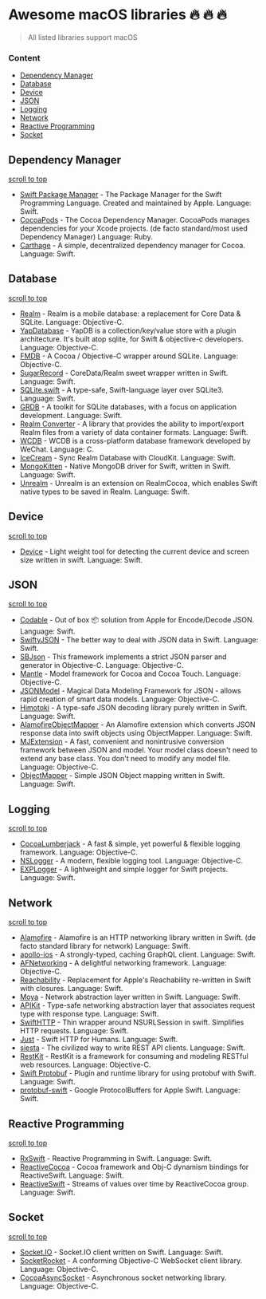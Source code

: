 # Awesome macOS libraries :fire: :fire: :fire:

> All listed libraries support macOS 

### Content
- [Dependency Manager](#Dependency-Manager)
- [Database](#Database)
- [Device](#Device)
- [JSON](#JSON) 
- [Logging](#Logging) 
- [Network](#Network)
- [Reactive Programming](#Reactive-Programming)
- [Socket](#Socket)

## Dependency Manager
[scroll to top](#readme) 
- [Swift Package Manager](https://github.com/apple/swift-package-manager) - The Package Manager for the Swift Programming Language. Created and maintained by Apple. Language: Swift. 
- [CocoaPods](https://github.com/CocoaPods/CocoaPods) - The Cocoa Dependency Manager. CocoaPods manages dependencies for your Xcode projects. (de facto standard/most used Dependency Manager) Language: Ruby.
- [Carthage](https://github.com/Carthage/Carthage) - A simple, decentralized dependency manager for Cocoa. Language: Swift.

## Database
[scroll to top](#readme) 
- [Realm](https://github.com/realm/realm-cocoa) - Realm is a mobile database: a replacement for Core Data & SQLite. Language: Objective-C.
- [YapDatabase](https://github.com/yapstudios/YapDatabase) - YapDB is a collection/key/value store with a plugin architecture. It's built atop sqlite, for Swift & objective-c developers. Language: Objective-C.
- [FMDB](https://github.com/ccgus/fmdb) - A Cocoa / Objective-C wrapper around SQLite. Language: Objective-C.
- [SugarRecord](https://github.com/modo-studio/SugarRecord) - CoreData/Realm sweet wrapper written in Swift. Language: Swift. 
- [SQLite.swift](https://github.com/stephencelis/SQLite.swift) - A type-safe, Swift-language layer over SQLite3. Language: Swift.
- [GRDB](https://github.com/groue/GRDB.swift) - A toolkit for SQLite databases, with a focus on application development. Language: Swift.
- [Realm Converter](https://github.com/realm/realm-cocoa-converter) - A library that provides the ability to import/export Realm files from a variety of data container formats. Language: Swift.
- [WCDB](https://github.com/Tencent/wcdb) - WCDB is a cross-platform database framework developed by WeChat. Language: C. 
- [IceCream](https://github.com/caiyue1993/IceCream) - Sync Realm Database with CloudKit. Language: Swift. 
- [MongoKitten](https://github.com/OpenKitten/MongoKitten) - Native MongoDB driver for Swift, written in Swift. Language: Swift.
- [Unrealm](https://github.com/arturdev/Unrealm) - Unrealm is an extension on RealmCocoa, which enables Swift native types to be saved in Realm. Language: Swift.

## Device
[scroll to top](#readme) 
- [Device](https://github.com/Ekhoo/Device) - Light weight tool for detecting the current device and screen size written in swift. Language: Swift.

## JSON 
[scroll to top](#readme) 
- [Codable](https://developer.apple.com/documentation/foundation/archives_and_serialization/encoding_and_decoding_custom_types) - Out of box 📦  solution from Apple for Encode/Decode JSON. Language: Swift.
- [SwiftyJSON](https://github.com/SwiftyJSON/SwiftyJSON) - The better way to deal with JSON data in Swift. Language: Swift.
- [SBJson](https://github.com/SBJson/SBJson) - This framework implements a strict JSON parser and generator in Objective-C. Language: Objective-C. 
- [Mantle](https://github.com/Mantle/Mantle) - Model framework for Cocoa and Cocoa Touch. Language: Objective-C.
- [JSONModel](https://github.com/jsonmodel/jsonmodel) - Magical Data Modeling Framework for JSON - allows rapid creation of smart data models. Language: Objective-C.
- [Himotoki](https://github.com/ikesyo/Himotoki) - A type-safe JSON decoding library purely written in Swift. Language: Swift.
- [AlamofireObjectMapper](https://github.com/tristanhimmelman/AlamofireObjectMapper) - An Alamofire extension which converts JSON response data into swift objects using ObjectMapper. Language: Swift.
- [MJExtension](https://github.com/CoderMJLee/MJExtension) - A fast, convenient and nonintrusive conversion framework between JSON and model. Your model class doesn't need to extend any base class. You don't need to modify any model file. Language: Objective-C.
- [ObjectMapper](https://github.com/tristanhimmelman/ObjectMapper) - Simple JSON Object mapping written in Swift. Language: Swift.

## Logging
[scroll to top](#readme) 
- [CocoaLumberjack](https://github.com/CocoaLumberjack/CocoaLumberjack) - A fast & simple, yet powerful & flexible logging framework. Language: Objective-C.
- [NSLogger](https://github.com/fpillet/NSLogger) - A modern, flexible logging tool. Language: Objective-C.
- [EXPLogger](https://github.com/atereshkov/EXPLogger) - A lightweight and simple logger for Swift projects. Language: Swift.

## Network
[scroll to top](#readme)
- [Alamofire](https://github.com/Alamofire/Alamofire) - Alamofire is an HTTP networking library written in Swift. (de facto standard library for network) Language: Swift.  
- [apollo-ios](https://github.com/apollographql/apollo-ios) - A strongly-typed, caching GraphQL client. Language: Swift.
- [AFNetworking](https://github.com/AFNetworking/AFNetworking) - A delightful networking framework. Language: Objective-C. 
- [Reachability](https://github.com/ashleymills/Reachability.swift) - Replacement for Apple's Reachability re-written in Swift with closures. Language: Swift. 
- [Moya](https://github.com/Moya/Moya) - Network abstraction layer written in Swift. Language: Swift.
- [APIKit](https://github.com/ishkawa/APIKit) - Type-safe networking abstraction layer that associates request type with response type. Language: Swift.
- [SwiftHTTP](https://github.com/daltoniam/SwiftHTTP) - Thin wrapper around NSURLSession in swift. Simplifies HTTP requests. Language: Swift.
- [Just](https://github.com/dduan/Just) - Swift HTTP for Humans. Language: Swift.
- [siesta](https://github.com/bustoutsolutions/siesta) - The civilized way to write REST API clients. Language: Swift.
- [RestKit](https://github.com/RestKit/RestKit) - RestKit is a framework for consuming and modeling RESTful web resources. Language: Objective-C.
- [Swift Protobuf](https://github.com/apple/swift-protobuf) - Plugin and runtime library for using protobuf with Swift. Language: Swift.
- [protobuf-swift](https://github.com/alexeyxo/protobuf-swift) - Google ProtocolBuffers for Apple Swift. Language: Swift.

## Reactive Programming
[scroll to top](#readme)
- [RxSwift](https://github.com/ReactiveX/RxSwift) - Reactive Programming in Swift. Language: Swift.
- [ReactiveCocoa](https://github.com/ReactiveCocoa/ReactiveCocoa) - Cocoa framework and Obj-C dynamism bindings for ReactiveSwift. Language: Swift.
- [ReactiveSwift](https://github.com/ReactiveCocoa/ReactiveSwift) - Streams of values over time by ReactiveCocoa group. Language: Swift.

## Socket
[scroll to top](#readme)
- [Socket.IO](https://github.com/socketio/socket.io-client-swift) - Socket.IO client written on Swift. Language: Swift.
- [SocketRocket](https://github.com/facebookincubator/SocketRocket) - A conforming Objective-C WebSocket client library. Language: Objective-C. 
- [CocoaAsyncSocket](https://github.com/robbiehanson/CocoaAsyncSocket) - Asynchronous socket networking library. Language: Objective-C. 
